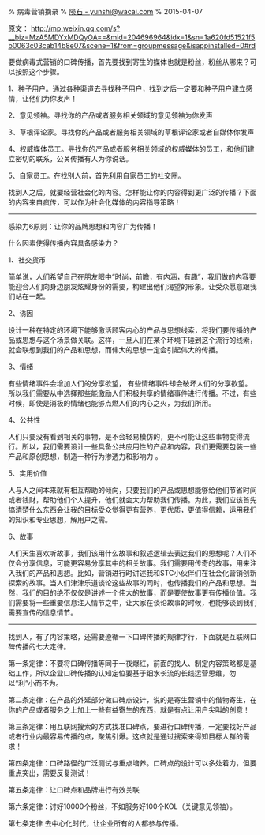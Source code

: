 % 病毒营销摘录
% [陨石 - yunshi@wacai.com](mailto:yunshi@wacai.com)
% 2015-04-07


原文： <http://mp.weixin.qq.com/s?__biz=MzA5MDYxMDQyOA==&mid=204696964&idx=1&sn=1a620fd51521f5b0063c03cab14b8e07&scene=1&from=groupmessage&isappinstalled=0#rd>

 要做病毒式营销的口碑传播，首先要找到寄生的媒体也就是粉丝，粉丝从哪来？可以按照这个步骤。

1、种子用户。通过各种渠道去寻找种子用户，找到之后一定要和种子用户建立感情，让他们为你发声！

2、意见领袖。寻找你的产品或者服务相关领域的意见领袖为你发声

3、草根评论家。寻找你的产品或者服务相关领域的草根评论家或者自媒体你发声

4、权威媒体员工。寻找你的产品或者服务相关领域的权威媒体的员工，和他们建立密切的联系，公关传播有人为你说话。

5、自家员工。在找别人前，首先利用自家员工的社交圈。

   找到人之后，就要经营社会化的内容。怎样能让你的内容得到更广泛的传播？下面的内容来自疯传，可以作为社会化媒体的内容指导策略！

---

感染力6原则：让你的品牌思想和内容广为传播！

什么因素使得传播内容具备感染力？

1、社交货币

简单说，人们希望自己在朋友眼中“时尚，前瞻，有内涵，有趣”，我们做的内容要能迎合人们向身边朋友炫耀身份的需要，构建出他们渴望的形象。让受众愿意跟我们站在一起。

2、诱因

设计一种在特定的环境下能够激活顾客内心的产品与思想线索，将我们要传播的产品或思想与这个场景做关联。这样，一旦人们在某个环境下碰到这个流行的线索，就会联想到我们的产品和思想，而伟大的思想一定会引起伟大的传播。

3、情绪

有些情绪事件会增加人们的分享欲望， 有些情绪事件却会破坏人们的分享欲望。所以我们需要从中选择那些能激励人们积极共享的情绪事件进行传播。不过，有些时候，即使是消极的情绪也能够点燃人们的内心之火，为我们所用。

4、公共性

人们只要没有看到相关的事物，是不会轻易模仿的，更不可能让这些事物变得流行。所以，我们需要设计一些具备公共应用性的产品和内容，我们更需要包装一些产品和原创思想，制造一种行为渗透力和影响力
。

5、实用价值

人与人之间本来就有相互帮助的倾向，只要我们的产品或思想能够给他们节省时间或者钱财，帮助他们个人提升，他们就会大力帮助我们传播。为此，我们应该首先搞清楚什么东西会让我的目标受众觉得更有营养，更优质，更值得信赖，运用我们的知识和专业思想，解用户之需。

6、故事

人们天生喜欢听故事，我们该用什么故事和叙述逻辑去表达我们的思想呢？人们不仅会分享信息，可能更容易分享其中的相关故事。我们需要用传奇的故事，用来注入我们的产品和思想。比如，营销进行时讲述我和STC小伙伴们在社会化营销创新探索的故事。当人们津津乐道谈论这些故事的同时，也传播我们的产品和思想。当然，我们的目的绝不仅仅是讲述一个伟大的故事，而是要使故事更有传播价值。我们需要将一些重要信息注入情节之中，让大家在谈论故事的时候，也能够谈到我们需要宣传的信息情节。

---

找到人，有了内容策略，还需要遵循一下口碑传播的规律才行，下面就是互联网口碑传播的七大定律。

第一条定律：不要将口碑传播等同于一夜爆红，前面的找人、制定内容策略都是基础工作，所以企业口碑传播的认知定位要基于细水长流的长线运营思维，勿以“利”小而不为。

第二条定律：在产品的外延部分做口碑点设计，说的是寄生营销中的借物寄生，在你的产品或者服务之上加上一些有益寄生的东西，就是有点让用户尖叫的创意！

第三条定律：用互联网搜索的方式找准口碑点，要进行口碑传播，一定要找好产品或者行业内最容易传播的点，聚焦引爆。这点就是通过搜索来得知目标人群的需求！

第四条定律：口碑路径的广泛测试与重点培养。口碑点的设计可以多处着力，但要重点突出，需要反复测试！

第五条定律：让口碑点和品牌进行有效关联

第六条定律：讨好10000个粉丝，不如服务好100个KOL（关键意见领袖）。

第七条定律 去中心化时代，让企业所有的人都参与传播。




